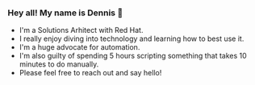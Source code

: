 ### Hey all! My name is Dennis 👋

* I'm a Solutions Arhitect with Red Hat.
* I really enjoy diving into technology and learning how to best use it.
* I'm a huge advocate for automation.
* I'm also guilty of spending 5 hours scripting something that takes 10 minutes to do manually.
* Please feel free to reach out and say hello!

<!--
**denperr/denperr** is a ✨ _special_ ✨ repository because its `README.md` (this file) appears on your GitHub profile.

Here are some ideas to get you started:

- 🔭 I’m currently working on ...
- 🌱 I’m currently learning ...
- 👯 I’m looking to collaborate on ...
- 🤔 I’m looking for help with ...
- 💬 Ask me about ...
- 📫 How to reach me: ...
- 😄 Pronouns: ...
- ⚡ Fun fact: ...
-->
